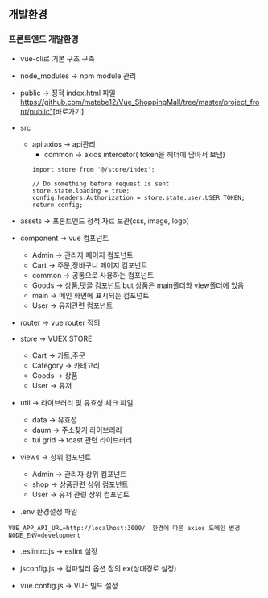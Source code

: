 ## 개발환경

### 프론트엔드 개발환경

  - vue-cli로 기본 구조 구축
  - node_modules -> npm module 관리
  - public -> 정적 index.html 파일 <https://github.com/matebe12/Vue_ShoppingMall/tree/master/project_front/public">[바로가기]</a>
  - src 
    - api axios -> api관리
      - common -> axios intercetor( token을 헤더에 담아서 보냄)
      ```
      import store from '@/store/index';

      // Do something before request is sent
      store.state.loading = true;
      config.headers.Authorization = store.state.user.USER_TOKEN;
      return config;
      ```
  - assets -> 프론트엔드 정적 자료 보관(css, image, logo)
  
  - component -> vue 컴포넌트
    - Admin -> 관리자 페이지 컴포넌트
    - Cart -> 주문,장바구니 페이지 컴포넌트
    - common ->  공통으로 사용하는 컴포넌트
    - Goods -> 상품,댓글 컴포넌트 but 상품은 main폴더와 view폴더에 있음
    - main -> 메인 화면에 표시되는 컴포넌트
    - User -> 유저관련 컴포넌트
  - router -> vue router 정의
  
  - store -> VUEX STORE
    - Cart -> 카트,주문
    - Category -> 카테고리
    - Goods -> 상품
    - User -> 유저
    
  - util -> 라이브러리 및 유효성 체크 파일
    - data -> 유효성
    - daum -> 주소찾기 라이브러리
    - tui grid -> toast 관련 라이브러리
  
  - views -> 상위 컴포넌트   
    - Admin -> 관리자 상위 컴포넌트
    - shop -> 상품관련 상위 컴포넌트
    - User -> 유저 관련 상위 컴포넌트
  
 - .env 환경설정 파일
  ```
  VUE_APP_API_URL=http://localhost:3000/  환경에 따른 axios 도메인 변경
  NODE_ENV=development
  ```
  - .eslintrc.js -> eslint 설정
  
 - jsconfig.js -> 컴파일러 옵션 정의 ex(상대경로 설정)
 - vue.config.js -> VUE 빌드 설정
 
  
    
